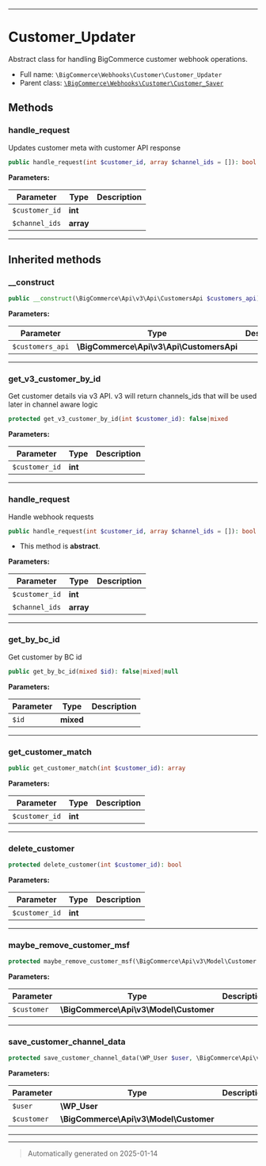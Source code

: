 ***

# Customer_Updater

Abstract class for handling BigCommerce customer webhook operations.



* Full name: `\BigCommerce\Webhooks\Customer\Customer_Updater`
* Parent class: [`\BigCommerce\Webhooks\Customer\Customer_Saver`](./classes/BigCommerce/Webhooks/Customer/Customer_Saver.md)




## Methods


### handle_request

Updates customer meta with customer API response

```php
public handle_request(int $customer_id, array $channel_ids = []): bool
```








**Parameters:**

| Parameter | Type | Description |
|-----------|------|-------------|
| `$customer_id` | **int** |  |
| `$channel_ids` | **array** |  |





***


## Inherited methods


### __construct



```php
public __construct(\BigCommerce\Api\v3\Api\CustomersApi $customers_api): mixed
```








**Parameters:**

| Parameter | Type | Description |
|-----------|------|-------------|
| `$customers_api` | **\BigCommerce\Api\v3\Api\CustomersApi** |  |





***

### get_v3_customer_by_id

Get customer details via v3 API. v3 will return channels_ids that will be used later in channel aware logic

```php
protected get_v3_customer_by_id(int $customer_id): false|mixed
```








**Parameters:**

| Parameter | Type | Description |
|-----------|------|-------------|
| `$customer_id` | **int** |  |





***

### handle_request

Handle webhook requests

```php
public handle_request(int $customer_id, array $channel_ids = []): bool
```




* This method is **abstract**.



**Parameters:**

| Parameter | Type | Description |
|-----------|------|-------------|
| `$customer_id` | **int** |  |
| `$channel_ids` | **array** |  |





***

### get_by_bc_id

Get customer by BC id

```php
public get_by_bc_id(mixed $id): false|mixed|null
```








**Parameters:**

| Parameter | Type | Description |
|-----------|------|-------------|
| `$id` | **mixed** |  |





***

### get_customer_match



```php
public get_customer_match(int $customer_id): array
```








**Parameters:**

| Parameter | Type | Description |
|-----------|------|-------------|
| `$customer_id` | **int** |  |





***

### delete_customer



```php
protected delete_customer(int $customer_id): bool
```








**Parameters:**

| Parameter | Type | Description |
|-----------|------|-------------|
| `$customer_id` | **int** |  |





***

### maybe_remove_customer_msf



```php
protected maybe_remove_customer_msf(\BigCommerce\Api\v3\Model\Customer $customer): bool
```








**Parameters:**

| Parameter | Type | Description |
|-----------|------|-------------|
| `$customer` | **\BigCommerce\Api\v3\Model\Customer** |  |





***

### save_customer_channel_data



```php
protected save_customer_channel_data(\WP_User $user, \BigCommerce\Api\v3\Model\Customer $customer): void
```








**Parameters:**

| Parameter | Type | Description |
|-----------|------|-------------|
| `$user` | **\WP_User** |  |
| `$customer` | **\BigCommerce\Api\v3\Model\Customer** |  |





***


***
> Automatically generated on 2025-01-14
